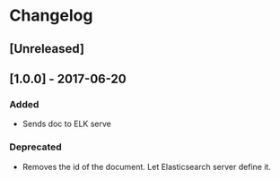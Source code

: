 # Changelog

## [Unreleased]

## [1.0.0] - 2017-06-20
### Added
- Sends doc to ELK serve

### Deprecated
- Removes the id of the document. Let Elasticsearch server define it.
